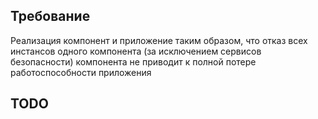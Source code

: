 ## Требование
Реализация компонент и приложение таким образом, что отказ всех инстансов одного компонента (за исключением сервисов безопасности) компонента не приводит к полной потере работоспособности приложения
## TODO 

